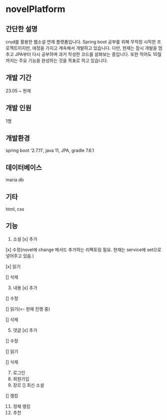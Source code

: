 # novelPlatform
## 간단한 설명
crud를 활용한 웹소설 연재 플랫폼입니다.
Spring boot 공부를 위해 무작정 시작한 프로젝트이지만, 애정을 가지고 계속해서 개발하고 있습니다.
다만, 현재는 잠시 개발을 멈추고 JPA부터 다시 공부하며 과거 작성한 코드를 살펴보는 중입니다.
또한 적어도 10월까지는 주요 기능을 완성하는 것을 목표로 하고 있습니다.
## 개발 기간
23.05 ~ 현재
## 개발 인원
1명
## 개발환경
spring boot '2.7.11', java 11, JPA, gradle 7.6.1
## 데이터베이스
maria db
## 기타
html, css
## 기능
1. 소설
[x] 추가

[x] 수정(novel에 change 메서드 추가하는 리펙토링 필요. 현재는 service에 set으로 넣어주고 있음.)

[x] 읽기

[] 삭제

3. 내용
[x] 추가

[] 수정

[] 읽기(<- 현재 진행 중)

[] 삭제

5. 댓글
[x] 추가

[] 수정

[] 읽기

[] 삭제

7. 로그인
8. 회원가입
9. 장르
[] 최신 소설

[] 랭킹

11. 정체 랭킹
12. 추천 
